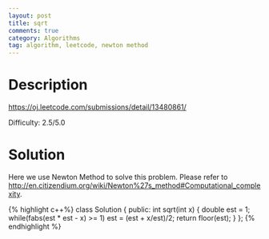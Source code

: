 ```yaml
---
layout: post
title: sqrt
comments: true
category: Algorithms
tag: algorithm, leetcode, newton method
---
```


# Description

https://oj.leetcode.com/submissions/detail/13480861/

Difficulty: 2.5/5.0

# Solution

Here we use Newton Method to solve this problem. Please refer to http://en.citizendium.org/wiki/Newton%27s_method#Computational_complexity.

{% highlight c++%}
class Solution {
public:
    int sqrt(int x) {
        double est = 1;
        while(fabs(est * est - x) >= 1)
            est = (est + x/est)/2;
        return floor(est);
    }
};
{% endhighlight %}